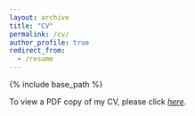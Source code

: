 ```yaml
---
layout: archive
title: "CV"
permalink: /cv/
author_profile: true
redirect_from:
  - /resume
---
```


{% include base_path %}

To view a PDF copy of my CV, please click *[here](/files/RohanSinhaCV-11-27-2018.pdf)*.